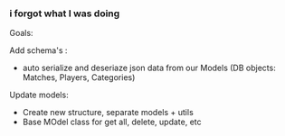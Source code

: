 ### i forgot what I was doing 

Goals: 

Add schema's : 
- auto serialize and deseriaze json data from our Models (DB objects: Matches, Players, Categories)

Update models:
- Create new structure, separate models + utils
- Base MOdel class for get all, delete, update, etc 
